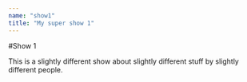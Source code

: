 ```yaml
---
name: "show1"
title: "My super show 1"
---
```

#Show 1

This is a slightly different show about slightly different stuff by slightly different people.
